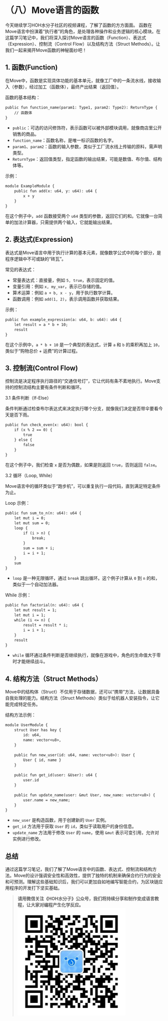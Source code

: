 
# （八）Move语言的函数

今天继续学习HOH水分子社区的视频课程，了解了函数的方方面面。
函数在Move语言中扮演着“执行者”的角色，是处理各种操作和业务逻辑的核心模块。在这篇学习笔记中，我们将深入探讨Move语言的函数（Function）、表达式（Expression）、控制流（Control Flow）以及结构方法（Struct Methods）。让我们一起来揭开Move函数的神秘面纱吧！

## 1. 函数(Function)

在Move中，函数是实现具体功能的基本单元，就像工厂中的一条流水线，接收输入（参数），经过加工（函数体），最终产出结果（返回值）。

函数的基本结构：

```move
public fun function_name(param1: Type1, param2: Type2): ReturnType {
    // 函数体
}
```

- `public`：可选的访问修饰符，表示函数可以被外部模块调用，就像商店里公开销售的商品。
- `function_name`：函数名称，是唯一标识函数的名字。
- `param1`、`param2`：函数的输入参数，类似于工厂流水线上传输的原料，需声明类型。
- `ReturnType`：返回值类型，指定函数的输出结果，可能是数值、布尔值、结构体等。

示例：

```move
module ExampleModule {
    public fun add(x: u64, y: u64): u64 {
        x + y
    }
}
```

在这个例子中，`add` 函数接受两个 `u64` 类型的参数，返回它们的和。它就像一台简单的加法计算器，只需提供两个输入，它就能输出结果。

## 2. 表达式(Expression)

表达式是Move语言中用于执行计算的基本元素，就像数学公式中的每个部分，是程序逻辑中不可或缺的“砖瓦”。

常见的表达式：
- 常量表达式：直接量，例如 `5, true`，表示固定的值。
- 变量引用：例如 `x, my_var`，表示已存储的值。
- 算术运算：例如 `a + b, x - y`，用于执行数学计算。
- 函数调用：例如 `add(1, 2)`，表示调用函数并获取结果。

示例：

```move
public fun example_expression(a: u64, b: u64): u64 {
    let result = a * b + 10;
    result
}
```

在这个示例中，`a * b + 10` 是一个典型的表达式，计算 `a` 和 `b` 的乘积再加上 `10`，类似于“购物总价 + 运费”的计算过程。

## 3. 控制流(Control Flow)

控制流是决定程序执行路径的“交通信号灯”，它让代码有条不紊地执行。Move支持的控制流结构主要有条件判断和循环。

3.1 条件判断（If-Else）

条件判断通过检查布尔表达式来决定执行哪个分支，就像我们决定是否带伞要看今天是否下雨。

```move
public fun check_even(x: u64): bool {
    if (x % 2 == 0) {
        true
    } else {
        false
    }
}
```

在这个例子中，我们检查 `x` 是否为偶数，如果是则返回 `true`，否则返回 `false`。

3.2 循环（Loop, While）

Move语言中的循环类似于“跑步机”，可以重复执行一段代码，直到满足特定条件为止。

Loop 示例：

```move
public fun sum_to_n(n: u64): u64 {
    let mut i = 0;
    let mut sum = 0;
    loop {
        if (i > n) {
            break;
        }
        sum = sum + i;
        i = i + 1;
    }
    sum
}
```

- `loop` 是一种无限循环，通过 `break` 跳出循环。这个例子计算从 `0` 到 `n` 的和，类似于一个自动加法器。

While 示例：

```move
public fun factorial(n: u64): u64 {
    let mut result = 1;
    let mut i = 1;
    while (i <= n) {
        result = result * i;
        i = i + 1;
    }
    result
}
```

- `while` 循环通过条件判断是否继续执行，就像在游戏中，角色的生命值大于零时才能继续战斗。

## 4. 结构方法（Struct Methods）

Move中的结构体（Struct）不仅用于存储数据，还可以“携带”方法，让数据具备自我处理的能力。结构方法（Struct Methods）类似于给机器人安装指令，让它能完成特定任务。

结构方法示例：

```move
module UserModule {
    struct User has key {
        id: u64,
        name: vector<u8>,
    }

    public fun new_user(id: u64, name: vector<u8>): User {
        User { id, name }
    }

    public fun get_id(user: &User): u64 {
        user.id
    }

    public fun update_name(user: &mut User, new_name: vector<u8>) {
        user.name = new_name;
    }
}
```

- `new_user` 是构造函数，用于创建新的 `User` 实例。
- `get_id` 方法用于获取 `User` 的 `id`，类似于读取用户的身份信息。
- `update_name` 方法用于修改 `User` 的 `name`，使用 `&mut` 表示可变引用，允许对实例进行修改。

## 总结

通过这篇学习笔记，我们了解了Move语言中的函数、表达式、控制流和结构方法。Move的设计强调安全性和高效性，提供了独特的机制来确保合约行为的安全和可预测。理解这些基础知识后，我们可以更加自如地编写智能合约，为区块链应用程序的开发打下坚实基础。

> **请用微信关注《HOH水分子》公众号，我们将持续分享和制作变成语言教程，让大家对编程产生化学反应。**
![水分子社区](../images/HOH_QR.jpg)